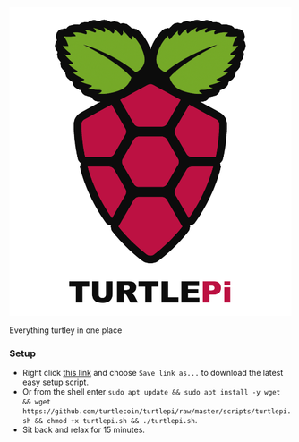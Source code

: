 
![image](/img/turtlepi-text.png)

Everything turtley in one place


### Setup

- Right click [this link](https://github.com/turtlecoin/turtlepi/raw/master/scripts/turtlepi.sh) and choose `Save link as...` to download the latest easy setup script.
- Or from the shell enter `sudo apt update && sudo apt install -y wget && wget https://github.com/turtlecoin/turtlepi/raw/master/scripts/turtlepi.sh && chmod +x turtlepi.sh && ./turtlepi.sh`.
- Sit back and relax for 15 minutes.
